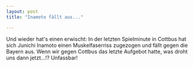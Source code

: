 ```yaml
---
layout: post
title: "Inamoto fällt aus..."

---
```


Und wieder hat's einen erwischt: In der letzten Spielminute in Cottbus hat sich Junichi Inamoto einen Muskelfaserriss zugezogen und fällt gegen die Bayern aus. Wenn wir gegen Cottbus das letzte Aufgebot hatte, was droht uns dann jetzt...!? Unfassbar!


